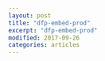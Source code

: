 ```yaml
---
layout: post
title: "dfp-embed-prod"
excerpt: "dfp-embed-prod"
modified: 2017-09-26
categories: articles
---
```

<div class="apester-media" data-token="5eafcdb08b04f72cd6cd30c8" data-context="true" data-tags="" data-fallback="true" height="350"></div><script src="https://static.apester.com/js/sdk/v2.0/apester-javascript-sdk.min.js" async></script> <script type="text/javascript"> window.apesterLoadCallback = () => {window.APESTER.Init();window.APESTER.register('apester_resize_unit', event => {window.frameElement.style.width = '100%';window.frameElement.style.height = `${event.height}px`;});window.APESTER.register('scraper', event => {window.frameElement.style.width = '100%';window.frameElement.style.height = `${event.interaction.data.size.height}px`; console.log('Apester unit resized');});}; </script>
